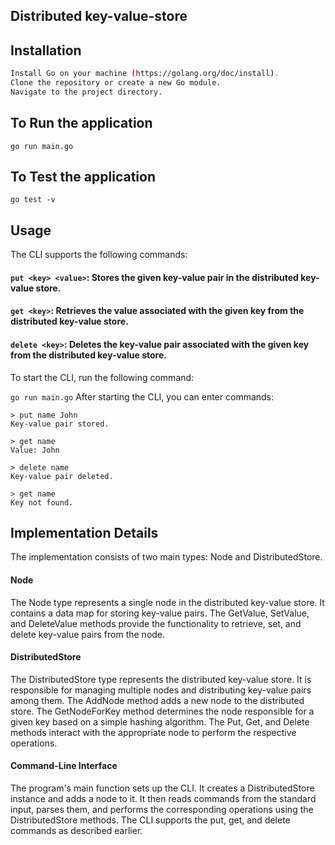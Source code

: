 ## Distributed key-value-store
## Installation


```bash
Install Go on your machine (https://golang.org/doc/install).
Clone the repository or create a new Go module.
Navigate to the project directory.
```

## To Run the application
```go run main.go```

## To Test the application
```go test -v```

## Usage
The CLI supports the following commands:

#### ```put <key> <value>```: Stores the given key-value pair in the distributed key-value store.
#### ```get <key>```: Retrieves the value associated with the given key from the distributed key-value store.
#### ```delete <key>```: Deletes the key-value pair associated with the given key from the distributed key-value store.
To start the CLI, run the following command:

```go run main.go```
After starting the CLI, you can enter commands:

```
> put name John
Key-value pair stored.

> get name
Value: John

> delete name
Key-value pair deleted.

> get name
Key not found.
```
## Implementation Details

The implementation consists of two main types: Node and DistributedStore.

#### Node
The Node type represents a single node in the distributed key-value store. It contains a data map for storing key-value pairs. The GetValue, SetValue, and DeleteValue methods provide the functionality to retrieve, set, and delete key-value pairs from the node.

#### DistributedStore
The DistributedStore type represents the distributed key-value store. It is responsible for managing multiple nodes and distributing key-value pairs among them. The AddNode method adds a new node to the distributed store. The GetNodeForKey method determines the node responsible for a given key based on a simple hashing algorithm. The Put, Get, and Delete methods interact with the appropriate node to perform the respective operations.

#### Command-Line Interface
The program's main function sets up the CLI. It creates a DistributedStore instance and adds a node to it. It then reads commands from the standard input, parses them, and performs the corresponding operations using the DistributedStore methods. The CLI supports the put, get, and delete commands as described earlier.